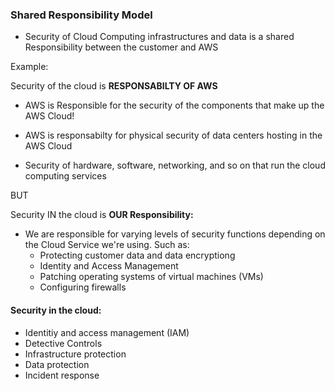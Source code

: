 ### Shared Responsibility Model

* Security of Cloud Computing infrastructures and data is a shared Responsibility between the customer and AWS

Example:

Security of the cloud is **RESPONSABILTY OF AWS**

* AWS is Responsible for the security of the components that make up the AWS Cloud!

* AWS is responsabilty for physical security of data centers hosting in the AWS Cloud
* Security of hardware, software, networking, and so on that run the cloud computing services

BUT

Security IN the cloud is **OUR Responsibility:**

* We are responsible for varying levels of security functions depending on the Cloud Service we're using. Such as:
  * Protecting customer data and data encryptiong
  * Identity and Access Management
  * Patching operating systems of virtual machines (VMs)
  * Configuring firewalls

#### Security in the cloud:

* Identitiy and access management (IAM)
* Detective Controls
* Infrastructure protection
* Data protection
* Incident response
